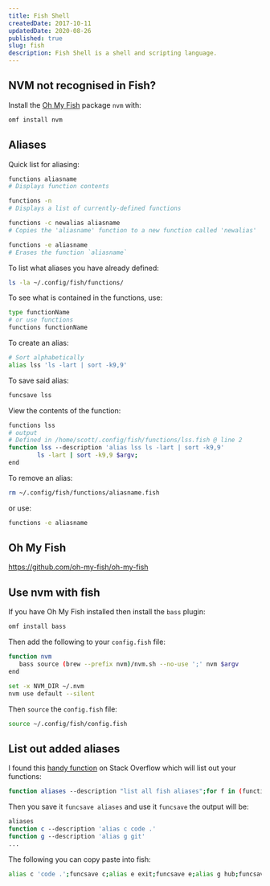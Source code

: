```yaml
---
title: Fish Shell
createdDate: 2017-10-11
updatedDate: 2020-08-26
published: true
slug: fish
description: Fish Shell is a shell and scripting language.
---
```


## NVM not recognised in Fish?

Install the [Oh My Fish](#Oh-My-Fish) package `nvm` with:

```bash
omf install nvm
```

## Aliases

Quick list for aliasing:

```bash
functions aliasname
# Displays function contents

functions -n
# Displays a list of currently-defined functions

functions -c newalias aliasname
# Copies the 'aliasname' function to a new function called 'newalias'

functions -e aliasname
# Erases the function `aliasname`
```

To list what aliases you have already defined:

```bash
ls -la ~/.config/fish/functions/
```

To see what is contained in the functions, use:

```bash
type functionName
# or use functions
functions functionName
```

To create an alias:

```bash
# Sort alphabetically
alias lss 'ls -lart | sort -k9,9'
```

To save said alias:

```bash
funcsave lss
```

View the contents of the function:

```bash
functions lss
# output
# Defined in /home/scott/.config/fish/functions/lss.fish @ line 2
function lss --description 'alias lss ls -lart | sort -k9,9'
        ls -lart | sort -k9,9 $argv;
end
```

To remove an alias:

```bash
rm ~/.config/fish/functions/aliasname.fish
```

or use:

```bash
functions -e aliasname
```

## Oh My Fish

https://github.com/oh-my-fish/oh-my-fish

## Use nvm with fish

If you have Oh My Fish installed then install the `bass` plugin:

```bash
omf install bass
```

Then add the following to your `config.fish` file:

```bash
function nvm
   bass source (brew --prefix nvm)/nvm.sh --no-use ';' nvm $argv
end

set -x NVM_DIR ~/.nvm
nvm use default --silent
```

Then `source` the `config.fish` file:

```bash
source ~/.config/fish/config.fish
```

## List out added aliases

I found this [handy function] on Stack Overflow which will list out
your functions:

```bash
function aliases --description "list all fish aliases";for f in (functions);functions $f | grep \'alias;end;end;
```

Then you save it `funcsave aliases` and use it `funcsave` the output
will be:

```bash
aliases
function c --description 'alias c code .'
function g --description 'alias g git'
...
```

The following you can copy paste into fish:

```bash
alias c 'code .';funcsave c;alias e exit;funcsave e;alias g hub;funcsave g;alias lss 'ls -lart | sort -k9,9';funcsave lss;alias ni 'npm i';funcsave ni;alias nid 'npm i -D';funcsave nid;alias nig 'npm i -g';funcsave nig;alias no 'npm outdated';funcsave no;alias nog 'npm outdated -g --depth=0';funcsave nog;alias nr 'npm run';funcsave nr;alias nrb 'npm run build';funcsave nrb;alias nrd 'npm run dev';funcsave nrd;alias nrf 'npm run format';funcsave nrf;alias nrs 'npm run start';funcsave nrs;alias nu 'npm un';funcsave nu;alias nug 'npm -g un';funcsave nug;alias pp 'git pull && git push';funcsave pp;alias r 'cd ~/repos';funcsave r;alias ya 'yarn add';funcsave ya;alias yad 'yarn add -D';funcsave yad;alias yb 'yarn build';funcsave yb;alias ybycys 'yarn clean && yb && yarn serve';funcsave ybycys;alias yd 'yarn dev';funcsave yd;alias yg 'yarn go';funcsave yg;alias yga 'yarn global add';funcsave yga;alias yr 'yarn remove';funcsave yr;alias ys 'yarn start';funcsave ys;alias yyb 'yarn && yarn build';funcsave yyb;alias yyd 'yarn && yarn dev';funcsave yyd;
```

<!-- Links -->

[handy function]: https://stackoverflow.com/a/50803805/1138354
